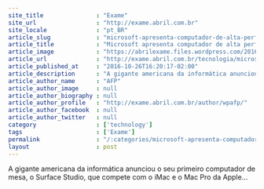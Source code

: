 ```yaml
---
site_title               : "Exame"
site_url                 : "http://exame.abril.com.br"
site_locale              : "pt_BR"
article_slug             : "microsoft-apresenta-computador-de-alta-performance-e-software-3d"
article_title            : "Microsoft apresenta computador de alta performance e software 3D"
article_image            : "https://abrilexame.files.wordpress.com/2016/10/2016-10-26t174337z_57792724.jpg?quality=70&strip=all&w=680"
article_url              : "http://exame.abril.com.br/tecnologia/microsoft-apresenta-computador-de-alta-performance-e-software-3d/"
article_published_at     : "2016-10-26T16:20:17-02:00"
article_description      : "A gigante americana da informática anunciou o seu primeiro computador de mesa, o Surface Studio, que compete com o iMac e o Mac Pro da Apple..."
article_author_name      : "AFP"
article_author_image     : null
article_author_biography : null
article_author_profile   : "http://exame.abril.com.br/author/wpafp/"
article_author_facebook  : null
article_author_twitter   : null
category                 : ['technology']
tags                     : ['Exame']
permalink                : "/:categories/microsoft-apresenta-computador-de-alta-performance-e-software-3d/"
layout                   : post
---
```


A gigante americana da informática anunciou o seu primeiro computador de mesa, o Surface Studio, que compete com o iMac e o Mac Pro da Apple...
